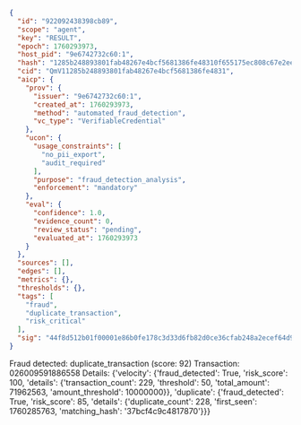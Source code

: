```json
{
  "id": "922092438398cb89",
  "scope": "agent",
  "key": "RESULT",
  "epoch": 1760293973,
  "host_pid": "9e6742732c60:1",
  "hash": "1285b248893801fab48267e4bcf5681386fe48310f655175ec808c67e2eeb767",
  "cid": "QmV11285b248893801fab48267e4bcf5681386fe4831",
  "aicp": {
    "prov": {
      "issuer": "9e6742732c60:1",
      "created_at": 1760293973,
      "method": "automated_fraud_detection",
      "vc_type": "VerifiableCredential"
    },
    "ucon": {
      "usage_constraints": [
        "no_pii_export",
        "audit_required"
      ],
      "purpose": "fraud_detection_analysis",
      "enforcement": "mandatory"
    },
    "eval": {
      "confidence": 1.0,
      "evidence_count": 0,
      "review_status": "pending",
      "evaluated_at": 1760293973
    }
  },
  "sources": [],
  "edges": [],
  "metrics": {},
  "thresholds": {},
  "tags": [
    "fraud",
    "duplicate_transaction",
    "risk_critical"
  ],
  "sig": "44f8d512b01f00001e86b0fe178c3d33d6fb82d0ce36cfab248a2ecef64d9c4f"
}
```

Fraud detected: duplicate_transaction (score: 92)
Transaction: 026009591886558
Details: {'velocity': {'fraud_detected': True, 'risk_score': 100, 'details': {'transaction_count': 229, 'threshold': 50, 'total_amount': 71962563, 'amount_threshold': 10000000}}, 'duplicate': {'fraud_detected': True, 'risk_score': 85, 'details': {'duplicate_count': 228, 'first_seen': 1760285763, 'matching_hash': '37bcf4c9c4817870'}}}